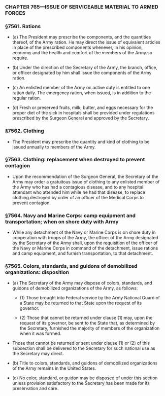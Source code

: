 ### **CHAPTER 765—ISSUE OF SERVICEABLE MATERIAL TO ARMED FORCES**

### §7561. Rations
* (a) The President may prescribe the components, and the quantities thereof, of the Army ration. He may direct the issue of equivalent articles in place of the prescribed components whenever, in his opinion, economy and the health and comfort of the members of the Army so require.

* (b) Under the direction of the Secretary of the Army, the branch, office, or officer designated by him shall issue the components of the Army ration.

* (c) An enlisted member of the Army on active duty is entitled to one ration daily. The emergency ration, when issued, is in addition to the regular ration.

* (d) Fresh or preserved fruits, milk, butter, and eggs necessary for the proper diet of the sick in hospitals shall be provided under regulations prescribed by the Surgeon General and approved by the Secretary.

### §7562. Clothing
* The President may prescribe the quantity and kind of clothing to be issued annually to members of the Army.

### §7563. Clothing: replacement when destroyed to prevent contagion
* Upon the recommendation of the Surgeon General, the Secretary of the Army may order a gratuitous issue of clothing to any enlisted member of the Army who has had a contagious disease, and to any hospital attendant who attended him while he had that disease, to replace clothing destroyed by order of an officer of the Medical Corps to prevent contagion.

### §7564. Navy and Marine Corps: camp equipment and transportation; when on shore duty with Army
* While any detachment of the Navy or Marine Corps is on shore duty in cooperation with troops of the Army, the officer of the Army designated by the Secretary of the Army shall, upon the requisition of the officer of the Navy or Marine Corps in command of the detachment, issue rations and camp equipment, and furnish transportation, to that detachment.

### §7565. Colors, standards, and guidons of demobilized organizations: disposition
* (a) The Secretary of the Army may dispose of colors, standards, and guidons of demobilized organizations of the Army, as follows:

  * (1) Those brought into Federal service by the Army National Guard of a State may be returned to that State upon the request of its governor.

  * (2) Those that cannot be returned under clause (1) may, upon the request of its governor, be sent to the State that, as determined by the Secretary, furnished the majority of members of the organization when it was formed.


* Those that cannot be returned or sent under clause (1) or (2) of this subsection shall be delivered to the Secretary for such national use as the Secretary may direct.

* (b) Title to colors, standards, and guidons of demobilized organizations of the Army remains in the United States.

* (c) No color, standard, or guidon may be disposed of under this section unless provision satisfactory to the Secretary has been made for its preservation and care.